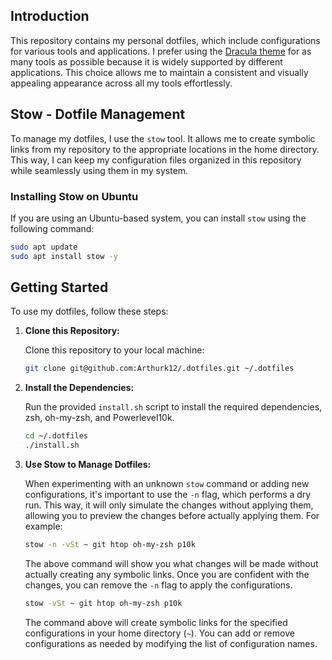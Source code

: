 ## Introduction

This repository contains my personal dotfiles, which include configurations for various tools and applications. I prefer using the [Dracula theme](https://draculatheme.com/) for as many tools as possible because it is widely supported by different applications. This choice allows me to maintain a consistent and visually appealing appearance across all my tools effortlessly.

## Stow - Dotfile Management

To manage my dotfiles, I use the `stow` tool. It allows me to create symbolic links from my repository to the appropriate locations in the home directory. This way, I can keep my configuration files organized in this repository while seamlessly using them in my system.

### Installing Stow on Ubuntu

If you are using an Ubuntu-based system, you can install `stow` using the following command:

```bash
sudo apt update
sudo apt install stow -y
```

## Getting Started

To use my dotfiles, follow these steps:

1. **Clone this Repository:**

   Clone this repository to your local machine:

   ```bash
   git clone git@github.com:Arthurk12/.dotfiles.git ~/.dotfiles
   ```

2. **Install the Dependencies:**

   Run the provided `install.sh` script to install the required dependencies, zsh, oh-my-zsh, and Powerlevel10k.

   ```bash
   cd ~/.dotfiles
   ./install.sh
   ```

3. **Use Stow to Manage Dotfiles:**

   When experimenting with an unknown `stow` command or adding new configurations, it's important to use the `-n` flag, which performs a dry run. This way, it will only simulate the changes without applying them, allowing you to preview the changes before actually applying them. For example:

   ```bash
   stow -n -vSt ~ git htop oh-my-zsh p10k
   ```

   The above command will show you what changes will be made without actually creating any symbolic links. Once you are confident with the changes, you can remove the `-n` flag to apply the configurations.

   ```bash
   stow -vSt ~ git htop oh-my-zsh p10k
   ```

   The command above will create symbolic links for the specified configurations in your home directory (`~`). You can add or remove configurations as needed by modifying the list of configuration names.
